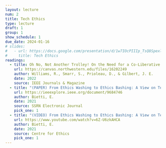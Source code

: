 ```yaml
---
layout: lecture
num: 2
title: Tech Ethics
type: lecture
draft: 1
group: 1
show_schedule: 1
due_date: 2024-01-16
# slides:
#   - url: https://docs.google.com/presentation/d/1w7IOcPIIIp_TsQ8SpexlEkYE77LdADd3IZzFeJK5fnI/edit?usp=sharing
#     title: Tech Ethics
readings:
  - title: Oh No, Not Another Trolley! On the Need for a Co-Liberative Consciousness in CS Pedagogy (Intro only)
    url: https://canvas.northwestern.edu/files/16202249
    author: Williams, R., Smarr, S., Prioleau, D., & Gilbert, J. E.
    date: 2022
    source: IEEE Journals & Magazine
  - title: "(PAPER) From Ethics Washing to Ethics Bashing: A View on Tech Ethics from Within Moral Philosophy"
    url: https://ieeexplore.ieee.org/document/9684746
    author: Bietti, E.
    date: 2021
    source: SSRN Electronic Journal
    pick_one: 1
  - title: "(VIDEO) From Ethics Washing to Ethics Bashing: A View on Tech Ethics from Within Moral Philosophy"
    url: https://www.youtube.com/watch?v=6Z-U6zkAHCA
    author: Bietti, E.
    date: 2021
    source: Centre for Ethics
    pick_one: 1
---
```


